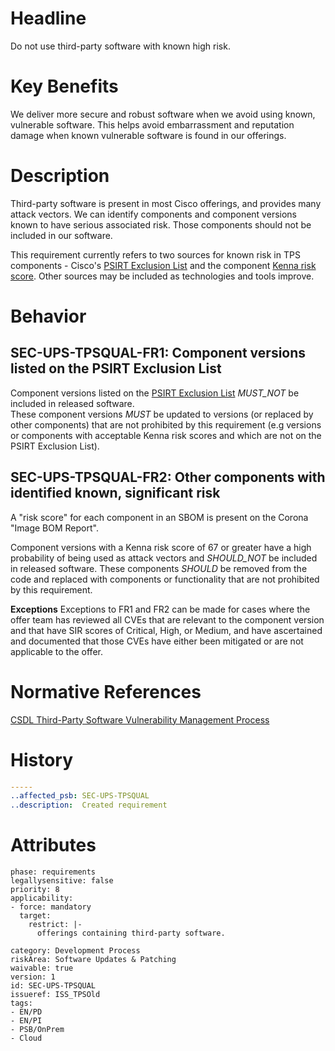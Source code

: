 # Headline
Do not use third-party software with known high risk.

# Key Benefits

We deliver more secure and robust software when we avoid using known, vulnerable software. This helps avoid embarrassment and reputation damage when known vulnerable software is found in our offerings.

# Description
Third-party software is present in most Cisco offerings, and provides many attack vectors.  We can identify components and component versions known to have serious associated risk.  Those components should not be included in our software.

This requirement currently refers to two sources for known risk in TPS components - Cisco's [PSIRT Exclusion List](https://corona.cisco.com/exclusion_list?sortKey=name&sortDirection=asc) and the component [Kenna risk score](https://help.kennasecurity.com/hc/en-us/articles/360026160592-Vulnerability-Scoring-in-Kenna).  Other sources may be included as technologies and tools improve.

# Behavior


## SEC-UPS-TPSQUAL-FR1: Component versions listed on the PSIRT Exclusion List
Component versions listed on the [PSIRT Exclusion List](https://corona.cisco.com/exclusion_list?sortKey=name&sortDirection=asc) _MUST_NOT_ be included in released software.  
These component versions _MUST_ be updated to versions (or replaced by other components) that are not prohibited by this requirement (e.g versions or components with acceptable Kenna risk scores and which are not on the PSIRT Exclusion List).

## SEC-UPS-TPSQUAL-FR2: Other components with identified known, significant risk
A "risk score" for each component in an SBOM is present on the Corona "Image BOM Report".

Component versions with a Kenna risk score of 67 or greater have a high probability of being used as attack vectors and _SHOULD_NOT_ be included in released software.  These components _SHOULD_ be removed from the code and replaced with components or functionality that are not prohibited by this requirement.

**Exceptions** Exceptions to FR1 and FR2 can be made for cases where the offer team has reviewed all CVEs that are relevant to the component version and that have SIR scores of Critical, High, or Medium, and have ascertained and documented that those CVEs have either been mitigated or are not applicable to the offer.

# Normative References
[CSDL Third-Party Software Vulnerability Management Process](https://docs.cisco.com/share/proxy/alfresco/url?docnum=EDCS-20122701)

# History

```yaml
-----
..affected_psb: SEC-UPS-TPSQUAL
..description:  Created requirement

```

# Attributes

    phase: requirements
    legallysensitive: false
    priority: 8
    applicability:
    - force: mandatory
      target:
        restrict: |-
          offerings containing third-party software.

    category: Development Process
    riskArea: Software Updates & Patching
    waivable: true
    version: 1
    id: SEC-UPS-TPSQUAL
    issueref: ISS_TPSOld
    tags:
    - EN/PD
    - EN/PI
    - PSB/OnPrem
    - Cloud
